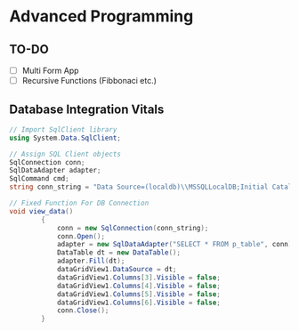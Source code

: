 # Advanced Programming
## TO-DO
* [ ] Multi Form App
* [ ] Recursive Functions (Fibbonaci etc.) 
## Database Integration Vitals 

```C#
// Import SqlClient library
using System.Data.SqlClient;
```

```C#
// Assign SQL Client objects
SqlConnection conn;
SqlDataAdapter adapter;
SqlCommand cmd;
string conn_string = "Data Source=(localdb)\\MSSQLLocalDB;Initial Catalog=picture_db;Integrated Security=True;";
```

```C#
// Fixed Function For DB Connection
void view_data()
        {
            conn = new SqlConnection(conn_string);
            conn.Open();
            adapter = new SqlDataAdapter("SELECT * FROM p_table", conn);
            DataTable dt = new DataTable();
            adapter.Fill(dt);
            dataGridView1.DataSource = dt;
            dataGridView1.Columns[3].Visible = false;
            dataGridView1.Columns[4].Visible = false;
            dataGridView1.Columns[5].Visible = false;
            dataGridView1.Columns[6].Visible = false;
            conn.Close();
        }
```
